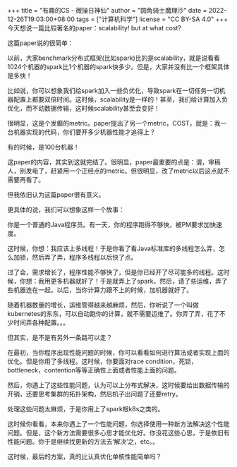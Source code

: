 +++
title = "有趣的CS - 微操日神仙"
author = "圆角骑士魔理沙"
date = 2022-12-26T19:03:00+08:00
tags = ["计算机科学"]
license = "CC BY-SA 4.0"
+++
今天想说一篇比较著名的paper：scalability! but at what cost?

这篇paper说的很简单：

以前，大家benchmark分布式框架(比如spark)比的是scalability，就是说看看1024个机器的spark比1个机器的spark快多少。但是，大家并没有比一个框架具体是多快！

比如说，你可以想象我们给spark加入一些负优化，导致spark在一切任务一切机器配置上都要双倍时间。这时候，scalability是一样的！甚至，我们给计算加入负优化，而不动数据传输，这时候scalability甚至会变好！

很明显，这是个发癫的metric。paper提出了另一个metric，COST，就是：我一台机器实现的代码，你们要开多少机器性能才追得上？

有的时候，是100台机器！

这paper的内容，其实到这就完结了。很明显，paper最重要的点是：谓，审稿人，别发电了，赶紧用一个正经点的metric。但很明显，改了metric以后这点就不需要再看了。

但我依旧认为这篇paper很有意义。

更具体的说，我们可以想象这样一个故事：

你是一个普通的Java程序员。有一天，你的程序跑得不够快，被PM要求加快速度。

这时候，你想：我应该上多线程！于是你看了看Java标准库的多线程怎么弄，怎么加锁，然后弄了弄，程序多线程以后快了点。

过了会，需求增长了，程序性能不够快了，但是你已经开了尽可能多的线程。这时候，你想：我用更多机器就好了！于是就弄上了spark，然后，请了些运维，弄了些机器连在一起。以后，当你计算力跟不上的时候，加机器就好了。

随着机器数量的增长，运维管得越来越麻烦，然后，你听说了一个叫做kubernetes的东东，可以自动跑你的计算，就不需要运维了。你弄了弄，花了不少时间弄各种配置。。。

但其实，是不是有另外一条路可以走？

在最初，当你程序出现性能问题的时候，你可以看看如何进行算法或者实现上面的优化。但是你用了多线程。这时候，你要面对race condition，死锁，bottleneck，contention等等正确性上面或者性能上面的问题。

然后，你遇上了这些性能问题，认为可以上分布式解决，这时候要给出数据传输的开销，还要思考集群的拓扑架构，然后机子出问题了还要retry。

处理这些问题太麻烦，于是你用上了spark根k8s之类的。

这时候你看看，本来你遇上了一个性能问题，你选择使用一种新方法解决这个性能问题。但是，这个新方法需要很多心思才能优化好。你没花这些心思，于是依旧有性能问题。你于是继续找更新的方法去‘解决’之，etc。。

这时候，最后的方案，真的比认真优化单核性能简单吗？
